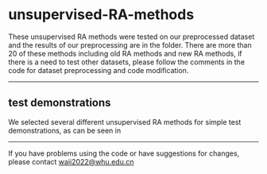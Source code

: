 # unsupervised-RA-methods
These unsupervised RA methods were tested on our preprocessed dataset and the results of our preprocessing are in the folder. There are more than 20 of these methods including old RA methods and new RA methods, if there is a need to test other datasets, please follow the comments in the code for dataset preprocessing and code modification.
___
## test demonstrations
We selected several different unsupervised RA methods for simple test demonstrations, as can be seen in 
___
If you have problems using the code or have suggestions for changes, please contact waii2022@whu.edu.cn
